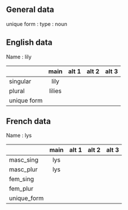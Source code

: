 ## General data

unique form :
type : noun

## English data

Name : lily

|             |  main  | alt 1 | alt 2 | alt 3 |
| :---------- | :----: | :---: | :---: | ----- |
| singular    |  lily  |       |       |       |
| plural      | lilies |       |       |       |
| unique form |        |       |       |       |

## French data

Name : lys

|             | main | alt 1 | alt 2 | alt 3 |
| :---------- | :--: | :---: | :---: | :---: |
| masc_sing   | lys  |       |       |       |
| masc_plur   | lys  |       |       |       |
| fem_sing    |      |       |       |       |
| fem_plur    |      |       |       |       |
| unique_form |      |       |       |       |


